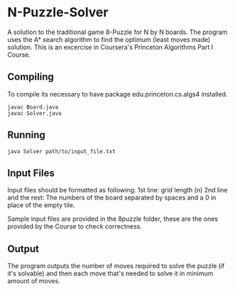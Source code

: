 # N-Puzzle-Solver
A solution to the traditional game 8-Puzzle for N by N boards. 
The program uses the A* search algorithm to find the optimum (least moves made) solution.
This is an excercise in Coursera's Princeton Algorithms Part I Course.

## Compiling
To compile its necessary to have package edu.princeton.cs.algs4 installed.

```
javac Board.java
javac Solver.java
```

## Running

```
java Solver path/to/input_file.txt
```

## Input Files

Input files should be formatted as following:
1st line: grid length (n)
2nd line and the rest: The numbers of the board separated by spaces and a 0 in place of the empty tile.

Sample input files are provided in the 8puzzle folder, these are the ones provided by the Course to check correctness.

## Output

The program outputs the number of moves required to solve the puzzle (if it's solvable) and then each move that's needed to solve it in minimum amount of moves.

